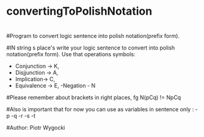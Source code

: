 # convertingToPolishNotation
#

#Program to convert logic sentence into polish notation(prefix form).

#IN string s place's write your logic sentence to convert into polish notation(prefix form).
  Use that operations symbols:
  - Conjunction -> K,
  - Disjjunction -> A,
  - Implication-> C,
  - Equivalence -> E,
  -Negation - N

#Please remember about brackets in right places, fg
  N(pCq) != NpCq

  
#Also is important that for now you can use as variables in sentence only :
  -p
  -q
  -r
  -s
  -t


#Author: Piotr Wygocki
